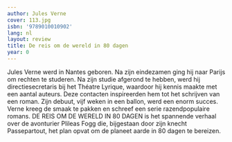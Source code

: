 ```yaml
---
author: Jules Verne
cover: 113.jpg
isbn: '9789010010902'
lang: nl
layout: review
title: De reis om de wereld in 80 dagen
year: 0
---
```

Jules Verne werd in Nantes geboren. Na zijn eindezamen ging hij naar Parijs om rechten te studeren. Na zijn studie afgerond te hebben, werd hij directiesecretaris bij het Théatre Lyrique, waardoor hij kennis maakte met een aantal auteurs. Deze contacten inspireerden hem tot het schrijven van een roman. Zijn debuut, vijf weken in een ballon, werd een enorm succes. Verne kreeg de smaak te pakken en schreef een serie razendpopulaire romans. DE REIS OM DE WERELD IN 80 DAGEN is het spannende verhaal over de avonturier Plileas Fogg die, bijgestaan door zijn knecht Passepartout, het plan opvat om de planeet aarde in 80 dagen te bereizen.
